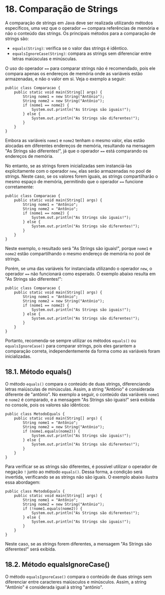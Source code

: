 # 18. Comparação de Strings

A comparação de strings em Java deve ser realizada utilizando métodos específicos, uma vez que o operador `==` compara referências de memória e não o conteúdo das strings. Os principais métodos para a comparação de strings são:

- `equals(String)`: verifica se o valor das strings é idêntico.
- `equalsIgnoreCase(String)`: compara as strings sem diferenciar entre letras maiúsculas e minúsculas.

O uso do operador `==` para comparar strings não é recomendado, pois ele compara apenas os endereços de memória onde as variáveis estão armazenadas, e não o valor em si. Veja o exemplo a seguir:

```
public class Comparacao {
    public static void main(String[] args) {
        String nome1 = new String("Antônio");
        String nome2 = new String("Antônio");
        if (nome1 == nome2) {
            System.out.println("As Strings são iguais!");
        } else {
            System.out.println("As Strings são diferentes!");
        }
    }
}
```

Embora as variáveis `nome1` e `nome2` tenham o mesmo valor, elas estão alocadas em diferentes endereços de memória, resultando na mensagem "As Strings são diferentes!", já que o operador `==` está comparando os endereços de memória.

No entanto, se as strings forem inicializadas sem instanciá-las explicitamente com o operador `new`, elas serão armazenadas no pool de strings. Neste caso, se os valores forem iguais, as strings compartilharão o mesmo espaço de memória, permitindo que o operador `==` funcione corretamente:

```
public class Comparacao {
    public static void main(String[] args) {
        String nome1 = "Antônio";
        String nome2 = "Antônio";
        if (nome1 == nome2) {
            System.out.println("As Strings são iguais!");
        } else {
            System.out.println("As Strings são diferentes!");
        }
    }
}
```

Neste exemplo, o resultado será "As Strings são iguais!", porque `nome1` e `nome2` estão compartilhando o mesmo endereço de memória no pool de strings.

Porém, se uma das variáveis for instanciada utilizando o operador `new`, o operador `==` não funcionará como esperado. O exemplo abaixo resulta em "As Strings são diferentes!":

```
public class Comparacao {
    public static void main(String[] args) {
        String nome1 = "Antônio";
        String nome2 = new String("Antônio");
        if (nome1 == nome2) {
            System.out.println("As Strings são iguais!");
        } else {
            System.out.println("As Strings são diferentes!");
        }
    }
}
```

Portanto, recomenda-se sempre utilizar os métodos `equals()` ou `equalsIgnoreCase()` para comparar strings, pois eles garantem a comparação correta, independentemente da forma como as variáveis foram inicializadas.

## 18.1. Método equals()

O método `equals()` compara o conteúdo de duas strings, diferenciando letras maiúsculas de minúsculas. Assim, a string "Antônio" é considerada diferente de "antônio". No exemplo a seguir, o conteúdo das variáveis `nome1` e `nome2` é comparado, e a mensagem "As Strings são iguais!" será exibida no console, pois os valores são idênticos:

```
public class MetodoEquals {
    public static void main(String[] args) {
        String nome1 = "Antônio";
        String nome2 = new String("Antônio");
        if (nome1.equals(nome2)) {
            System.out.println("As Strings são iguais!");
        } else {
            System.out.println("As Strings são diferentes!");
        }
    }
}
```

Para verificar se as strings são diferentes, é possível utilizar o operador de negação `!` junto ao método `equals()`. Dessa forma, a condição será invertida, verificando se as strings não são iguais. O exemplo abaixo ilustra essa abordagem:

```
public class MetodoEquals {
    public static void main(String[] args) {
        String nome1 = "Antônio";
        String nome2 = new String("Antônio");
        if (!nome1.equals(nome2)) { 
            System.out.println("As Strings são diferentes!");
        } else {
            System.out.println("As Strings são iguais!");
        }
    }
}
```

Neste caso, se as strings forem diferentes, a mensagem "As Strings são diferentes!" será exibida.

## 18.2. Método equalsIgnoreCase()

O método `equalsIgnoreCase()` compara o conteúdo de duas strings sem diferenciar entre caracteres maiúsculos e minúsculos. Assim, a string "Antônio" é considerada igual à string "antônio".